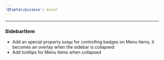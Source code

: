 ```yaml
---
'@toptal/picasso': minor
---
```


---

### SidebarItem

- Add an special property `badge` for controlling badges on Menu items, it becomes an overlay when the sidebar is collapsed
- Add tooltips for Menu items when collapsed
